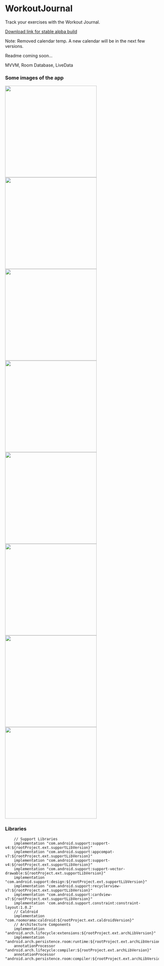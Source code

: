 # WorkoutJournal
Track your exercises with the Workout Journal.

[Download link for stable alpba build](https://rink.hockeyapp.net/apps/2d9b423d8e47445a8334994e9c935167/app_versions/5)

Note: Removed calendar temp. A new calendar will be in the next few versions. 


Readme coming soon...

MVVM, Room Database, LiveData

### Some images of the app

<p float="top">
<img src="https://github.com/EugeneHoran/WorkoutJournal/blob/master/images/device-2018-01-14-204240.png" width="300" />
<img src="https://github.com/EugeneHoran/WorkoutJournal/blob/master/images/device-2018-01-10-133658.png" width="300" />
<img src="https://github.com/EugeneHoran/WorkoutJournal/blob/master/images/device-2018-01-13-125800.png" width="300" />
<img src="https://github.com/EugeneHoran/WorkoutJournal/blob/master/images/device-2018-01-10-133741.png" width="300" />
<img src="https://github.com/EugeneHoran/WorkoutJournal/blob/master/images/device-2018-01-11-160702.png" width="300" />
<img src="https://github.com/EugeneHoran/WorkoutJournal/blob/master/images/device-2018-01-10-133421.png" width="300" />
<img src="https://github.com/EugeneHoran/WorkoutJournal/blob/master/images/device-2018-01-10-133833.png" width="300" />
<img src="https://github.com/EugeneHoran/WorkoutJournal/blob/master/images/device-2018-01-10-133920.png" width="300"  />
</p>


### Libraries

```
    // Support Libraries
    implementation "com.android.support:support-v4:${rootProject.ext.supportLibVersion}"
    implementation "com.android.support:appcompat-v7:${rootProject.ext.supportLibVersion}"
    implementation "com.android.support:support-v4:${rootProject.ext.supportLibVersion}"
    implementation "com.android.support:support-vector-drawable:${rootProject.ext.supportLibVersion}"
    implementation "com.android.support:design:${rootProject.ext.supportLibVersion}"
    implementation "com.android.support:recyclerview-v7:${rootProject.ext.supportLibVersion}"
    implementation "com.android.support:cardview-v7:${rootProject.ext.supportLibVersion}"
    implementation 'com.android.support.constraint:constraint-layout:1.0.2'
    // Caldroid
    implementation "com.roomorama:caldroid:${rootProject.ext.caldroidVersion}"
    // Architecture Components
    implementation "android.arch.lifecycle:extensions:${rootProject.ext.archLibVersion}"
    implementation "android.arch.persistence.room:runtime:${rootProject.ext.archLibVersion}"
    annotationProcessor "android.arch.lifecycle:compiler:${rootProject.ext.archLibVersion}"
    annotationProcessor "android.arch.persistence.room:compiler:${rootProject.ext.archLibVersion}"

```
